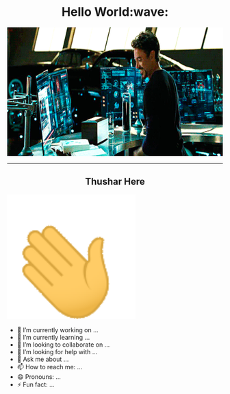 <p align="center">
   <h1 align="center">Hello World:wave:</h1>
</p> 
<div align="center">
  <img alt="This is a GIF" src="https://github.com/thushar28/GIFS/blob/main/tumblr_cb596958195ac1de157d177d40e82752_ce0c73ed_500.gif" width="800"px
       height="300"/>
</div>
<hr>
<div>
   <h2 align="center" color=""><b>Thushar Here</b></h2><img src="https://github.com/thushar28/GIFS/blob/main/handwave.gif" width="300px"/>
</div>
<!--
**thushar28/thushar28** is a ✨ _special_ ✨ repository because its `README.md` (this file) appears on your GitHub profile.
Here are some ideas to get you started:-->

- 🔭 I’m currently working on ...
- 🌱 I’m currently learning ...
- 👯 I’m looking to collaborate on ...
- 🤔 I’m looking for help with ...
- 💬 Ask me about ...
- 📫 How to reach me: ...
- 😄 Pronouns: ...
- ⚡ Fun fact: ...

